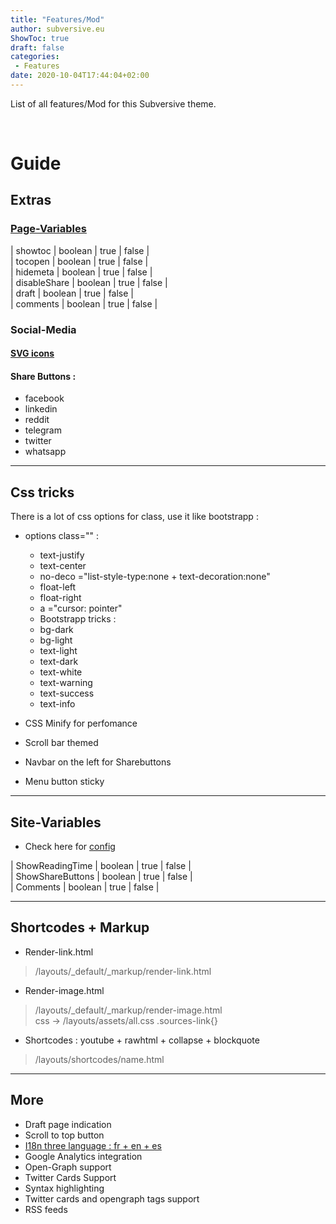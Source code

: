 ```yaml
---
title: "Features/Mod"
author: subversive.eu
ShowToc: true
draft: false
categories:
 - Features
date: 2020-10-04T17:44:04+02:00
---
```


List of all features/Mod for this Subversive theme.
<!--more-->​

# Guide

## Extras

### [Page-Variables](https://subversive-eu.github.io/hugo-subversive/posts/install/#page-variables)

| showtoc | boolean | true \| false |  
| tocopen | boolean | true \| false |  
| hidemeta | boolean | true \| false |  
| disableShare | boolean | true \| false |  
| draft | boolean | true \| false |  
| comments | boolean | true \| false |  

### Social-Media

#### [SVG icons](https://subversive-eu.github.io/hugo-subversive/posts/utilisation/)

#### Share Buttons :

* facebook 
* linkedin
* reddit
* telegram
* twitter
* whatsapp

---

## Css tricks

There is a lot of css options for class, use it like bootstrapp :

* options class="" :  
  * text-justify  
  * text-center  
  * no-deco ="list-style-type:none + text-decoration:none"  
  * float-left  
  * float-right  
  *  a ="cursor: pointer"  
  - Bootstrapp tricks :  
   * bg-dark  
   * bg-light  
   * text-light  
   * text-dark  
   * text-white  
   * text-warning  
   * text-success  
   * text-info  


* CSS Minify for perfomance
* Scroll bar themed
* Navbar on the left for Sharebuttons
* Menu button sticky

---

## Site-Variables

* Check here for [config](https://subversive-eu.github.io/hugo-subversive/posts/install/#configyml)

| ShowReadingTime | boolean | true \| false |  
| ShowShareButtons | boolean | true \| false |  
| Comments | boolean | true \| false |  

---

## Shortcodes + Markup

* Render-link.html
> /layouts/_default/_markup/render-link.html

* Render-image.html
> /layouts/_default/_markup/render-image.html  
> css -> /layouts/assets/all.css  .sources-link{}

* Shortcodes : youtube + rawhtml + collapse + blockquote 
> /layouts/shortcodes/name.html

---

## More

* Draft page indication
* Scroll to top button
* [I18n three language : fr + en + es](https://subversive-eu.github.io/hugo-subversive/posts/installation/#i18-language)
* Google Analytics integration
* Open-Graph support
* Twitter Cards Support
* Syntax highlighting
* Twitter cards and opengraph tags support
* RSS feeds